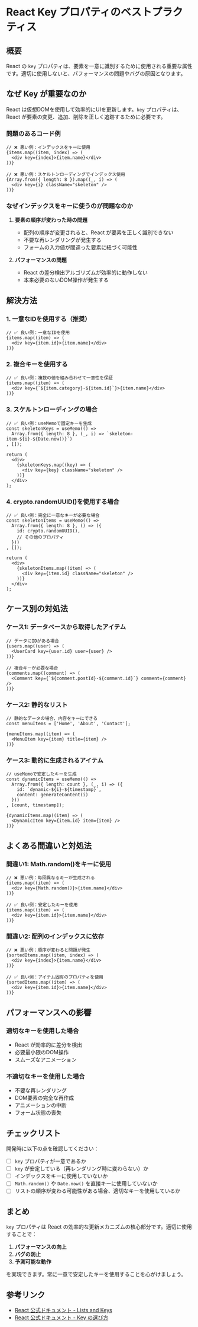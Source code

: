 # React Key プロパティのベストプラクティス

## 概要

React の `key` プロパティは、要素を一意に識別するために使用される重要な属性です。適切に使用しないと、パフォーマンスの問題やバグの原因となります。

## なぜ Key が重要なのか

React は仮想DOMを使用して効率的にUIを更新します。`key` プロパティは、React が要素の変更、追加、削除を正しく追跡するために必要です。

### 問題のあるコード例

```tsx
// ❌ 悪い例：インデックスをキーに使用
{items.map((item, index) => (
  <div key={index}>{item.name}</div>
))}

// ❌ 悪い例：スケルトンローディングでインデックス使用
{Array.from({ length: 8 }).map((_, i) => (
  <div key={i} className="skeleton" />
))}
```

### なぜインデックスをキーに使うのが問題なのか

1. **要素の順序が変わった時の問題**
   - 配列の順序が変更されると、React が要素を正しく識別できない
   - 不要な再レンダリングが発生する
   - フォームの入力値が間違った要素に紐づく可能性

2. **パフォーマンスの問題**
   - React の差分検出アルゴリズムが効率的に動作しない
   - 本来必要のないDOM操作が発生する

## 解決方法

### 1. 一意なIDを使用する（推奨）

```tsx
// ✅ 良い例：一意なIDを使用
{items.map((item) => (
  <div key={item.id}>{item.name}</div>
))}
```

### 2. 複合キーを使用する

```tsx
// ✅ 良い例：複数の値を組み合わせて一意性を保証
{items.map((item) => (
  <div key={`${item.category}-${item.id}`}>{item.name}</div>
))}
```

### 3. スケルトンローディングの場合

```tsx
// ✅ 良い例：useMemoで固定キーを生成
const skeletonKeys = useMemo(() => 
  Array.from({ length: 8 }, (_, i) => `skeleton-item-${i}-${Date.now()}`)
, []);

return (
  <div>
    {skeletonKeys.map((key) => (
      <div key={key} className="skeleton" />
    ))}
  </div>
);
```

### 4. crypto.randomUUID()を使用する場合

```tsx
// ✅ 良い例：完全に一意なキーが必要な場合
const skeletonItems = useMemo(() => 
  Array.from({ length: 8 }, () => ({
    id: crypto.randomUUID(),
    // その他のプロパティ
  }))
, []);

return (
  <div>
    {skeletonItems.map((item) => (
      <div key={item.id} className="skeleton" />
    ))}
  </div>
);
```

## ケース別の対処法

### ケース1: データベースから取得したアイテム

```tsx
// データにIDがある場合
{users.map((user) => (
  <UserCard key={user.id} user={user} />
))}

// 複合キーが必要な場合
{comments.map((comment) => (
  <Comment key={`${comment.postId}-${comment.id}`} comment={comment} />
))}
```

### ケース2: 静的なリスト

```tsx
// 静的なデータの場合、内容をキーにできる
const menuItems = ['Home', 'About', 'Contact'];

{menuItems.map((item) => (
  <MenuItem key={item} title={item} />
))}
```

### ケース3: 動的に生成されるアイテム

```tsx
// useMemoで安定したキーを生成
const dynamicItems = useMemo(() => 
  Array.from({ length: count }, (_, i) => ({
    id: `dynamic-${i}-${timestamp}`,
    content: generateContent(i)
  }))
, [count, timestamp]);

{dynamicItems.map((item) => (
  <DynamicItem key={item.id} item={item} />
))}
```

## よくある間違いと対処法

### 間違い1: Math.random()をキーに使用

```tsx
// ❌ 悪い例：毎回異なるキーが生成される
{items.map((item) => (
  <div key={Math.random()}>{item.name}</div>
))}

// ✅ 良い例：安定したキーを使用
{items.map((item) => (
  <div key={item.id}>{item.name}</div>
))}
```

### 間違い2: 配列のインデックスに依存

```tsx
// ❌ 悪い例：順序が変わると問題が発生
{sortedItems.map((item, index) => (
  <div key={index}>{item.name}</div>
))}

// ✅ 良い例：アイテム固有のプロパティを使用
{sortedItems.map((item) => (
  <div key={item.id}>{item.name}</div>
))}
```

## パフォーマンスへの影響

### 適切なキーを使用した場合
- React が効率的に差分を検出
- 必要最小限のDOM操作
- スムーズなアニメーション

### 不適切なキーを使用した場合
- 不要な再レンダリング
- DOM要素の完全な再作成
- アニメーションの中断
- フォーム状態の喪失

## チェックリスト

開発時に以下の点を確認してください：

- [ ] `key` プロパティが一意であるか
- [ ] `key` が安定している（再レンダリング時に変わらない）か
- [ ] インデックスをキーに使用していないか
- [ ] `Math.random()` や `Date.now()` を直接キーに使用していないか
- [ ] リストの順序が変わる可能性がある場合、適切なキーを使用しているか

## まとめ

`key` プロパティは React の効率的な更新メカニズムの核心部分です。適切に使用することで：

1. **パフォーマンスの向上**
2. **バグの防止**
3. **予測可能な動作**

を実現できます。常に一意で安定したキーを使用することを心がけましょう。

## 参考リンク

- [React 公式ドキュメント - Lists and Keys](https://react.dev/learn/rendering-lists#keeping-list-items-in-order-with-key)
- [React 公式ドキュメント - Key の選び方](https://react.dev/learn/rendering-lists#where-to-get-your-key) 
